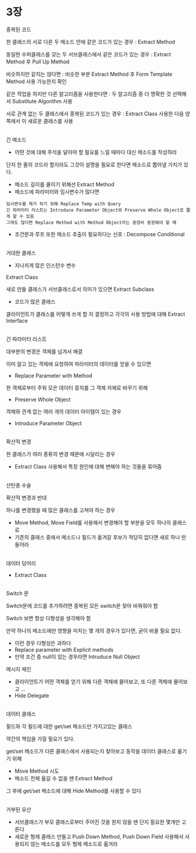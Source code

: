 # 3장

중복된 코드

한 클래스의 서로 다른 두 메소드 안에 같은 코드가 있는 경우 : Extract Method&#x20;

동일한 수퍼클래스를 갖는 두 서브클래스에서 같은 코드가 있는 경우 :  Extract Method 후 Pull Up Method

비슷하지만 같지는 않다면 :  비슷한 부분 Extract Method 후 Form Template Method 사용 가능한지 확인

같은 작업을 하지만 다른 알고리즘을 사용한다면 : 두 알고리즘 중 더 명확한 것 선택해서 Substitute Algorithm 사용

서로 관계 없는 두 클래스에서 중복된 코드가 있는 경우 : Extract Class 사용한 다음 양쪽에서 이 새로운 클래스를 사용

\
긴 메소드

* 어떤 것에 대해 주석을 달아야 할 필요를 느낄 때마다 대신 메소드를 작성하라

단지 한 줄의 코드라 할지라도 그것이 설명을 필요로 한다면 메소드로 뽑아낼 가치가 있다.

* 메소드 길이를 줄이기 위해선 Extract Method
* 메소드에 파라미터와 임시변수가 많다면&#x20;

```
임시변수를 제거 하기 위해 Replace Temp with Query
긴 파라미터 리스트는 Introduce Parameter Object와 Preserve Whole Object로 짧게 할 수 있음
그래도 많다면 Replace Method with Method Object라는 중장비 동원해야 할 때
```

* 조건문과 루프 또한 메소드 추출이 필요하다는 신호 : Decompose Conditional

\
거대한 클래스

* 지나치게 많은 인스턴수 변수

Extract Class

새로 만들 클래스가 서브클래스로서 의미가 있으면 Extract Subclass

* 코드가 많은 클래스

클라이언트가 클래스를 어떻게 쓰게 할 지 결정하고 각각의 사용 방법에 대해 Extract Interface

\
긴 파라미터 리스트

대부분의 변경은 객체를 넘겨서 해결

이미 알고 있는 객체에 요청하여 파라미터의 데이터를 얻을 수 있으면&#x20;

* Replace Parameter with Method

한 객체로부터 주워 모은 데이터 뭉치를 그 객체 자체로 바꾸기 위해&#x20;

* Preserve Whole Object

객체와 관계 없는 여러 개의 데이터 아이템이 있는 경우

* Introduce Parameter Object

\
확산적 변경

한 클래스가 여러 종류의 변경 때문에 시달리는 경우

* Extract Class 사용해서 특정 원인에 대해 변해야 하는 것들을 묶어줌

\
산탄총 수술

확산적 변경과 반대

하나를 변경했을 때 많은 클래스를 고쳐야 하는 경우

* Move Method, Move Field를 사용해서 변경해야 할 부분을 모두 하나의 클래스로
* 기존의 클래스 중에서 메소드나 필드가 옮겨갈 후보가 적당히 없다면 새로 하나 만들어라

\
데이터 덩어리

* Extract Class

\
Switch 문

Switch문에 코드를 추가하려면 중복된 모든 switch문 찾아 바꿔줘야 함

Switch 보면 항상 다형성을 생각해야 함

만약 하나의 메소드에만 영향을 미치는 몇 개의 경우가 있다면, 굳이 바꿀 필요 없다.

* 이런 경우 다형성은 과하다
* Replace parameter with Explicit methods
* 만약 조건 중 null이 있는 경우라면 Intruduce Null Object

메시지 체인

* 클라이언트가 어떤 객체를 얻기 위해 다른 객체에 물어보고, 또 다른 객체에 물어보고 ...&#x20;
* Hide Delegate

\
데이터 클래스

필드와 각 필드에 대한 get/set 메소드만 가지고있는 클래스

약간의 책임을 가질 필요가 있다.

get/set 메소드가 다른 클래스에서 사용되는지 찾아보고 동작을 데이터 클래스로 옮기기 위해

* Move Method 시도
* 메소드 전체 옮길 수 없을 땐 Extract Method

그 후에 get/set 메소드에 대해 Hide Method를 사용할 수 있다

\
거부된 유산

* 서브클래스가 부모 클래스로부터 주어진 것을 원치 않을 땐 단지 필요한 몇개만 고른다
* 새로운 형제 클래스 만들고 Push Down Method, Push Down Field 사용해서 사용되지 않는 메소드를 모두 형제 메소드로 옮겨라
